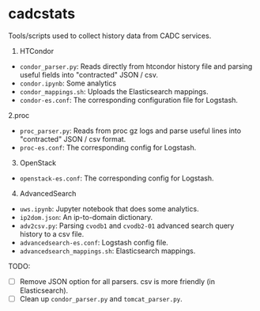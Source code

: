 # cadcstats
Tools/scripts used to collect history data from CADC services.

1. HTCondor
  * ```condor_parser.py```: Reads directly from htcondor history file and parsing useful fields into "contracted" JSON / csv.
  * ```condor.ipynb```: Some analytics
  * ```condor_mappings.sh```: Uploads the Elasticsearch mappings.
  * ```condor-es.conf```: The corresponding configuration file for Logstash.

2.proc 
  * ```proc_parser.py```: Reads from proc gz logs and parse useful lines into "contracted" JSON / csv format.
  * ```proc-es.conf```: The corresponding config for Logstash.

3. OpenStack
  * ```openstack-es.conf```: The corresponding config for Logstash.

4. AdvancedSearch
  * ```uws.ipynb```: Jupyter notebook that does some analytics.
  * ```ip2dom.json```: An ip-to-domain dictionary.
  * ```adv2csv.py```: Parsing ```cvodb1``` and ```cvodb2-01``` advanced search query history to a csv file.
  * ```advancedsearch-es.conf```: Logstash config file.
  * ```advancedsearch_mappings.sh```: Elasticsearch mappings.

TODO:
  - [ ] Remove JSON option for all parsers. csv is more friendly (in Elasticsearch).
  - [ ] Clean up ```condor_parser.py``` and ```tomcat_parser.py```.
